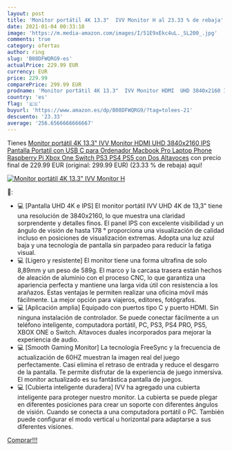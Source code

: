 ```yaml
---
layout: post
title: 'Monitor portátil 4K 13.3"  IVV Monitor H al 23.33 % de rebaja'
date: 2021-01-04 00:33:18
image: 'https://m.media-amazon.com/images/I/51E9xEkc4uL._SL200_.jpg'
comments: true
category: ofertas
author: ring
slug: 'B08DFWQRG9-es'
actualPrice: 229.99 EUR
currency: EUR
price: 229.99
comparePrice: 299.99 EUR
prodname: 'Monitor portátil 4K 13.3"  IVV Monitor HDMI  UHD 3840x2160 IPS Pantalla Portatil con USB C  para Ordenador  Macbook Pro  Laptop  Phone  Raspberry Pi  Xbox One Switch PS3 PS4 PS5  con Dos Altavoces'
country: 'es'
flag: '🇪🇸'
buyurl: 'https://www.amazon.es/dp/B08DFWQRG9/?tag=tolees-21'
descuento: '23.33'
average: '256.6566666666667'
---
```


Tienes [Monitor portátil 4K 13.3"  IVV Monitor HDMI  UHD 3840x2160 IPS Pantalla Portatil con USB C  para Ordenador  Macbook Pro  Laptop  Phone  Raspberry Pi  Xbox One Switch PS3 PS4 PS5  con Dos Altavoces](https://www.amazon.es/dp/B08DFWQRG9/?tag=tolees-21) con precio final de  229.99 EUR (original: 299.99 EUR) (23.33 %  de rebaja) aqui!

[![Monitor portátil 4K 13.3"  IVV Monitor H](https://m.media-amazon.com/images/I/51E9xEkc4uL._SL200_.jpg)](https://www.amazon.es/dp/B08DFWQRG9/?tag=tolees-21)

🔎:

- 💻 [Pantalla UHD 4K e IPS] El monitor portátil IVV UHD 4K de 13,3" tiene una resolución de 3840x2160, lo que muestra una claridad sorprendente y detalles finos. El panel IPS con excelente visibilidad y un ángulo de visión de hasta 178 ° proporciona una visualización de calidad incluso en posiciones de visualización extremas. Adopta una luz azul baja y una tecnología de pantalla sin parpadeo para reducir la fatiga visual.
- 💻 [Ligero y resistente] El monitor tiene una forma ultrafina de solo 8,89mm y un peso de 589g. El marco y la carcasa trasera están hechos de aleación de aluminio con el proceso CNC, lo que garantiza una apariencia perfecta y mantiene una larga vida útil con resistencia a los arañazos. Estas ventajas le permiten realizar una oficina móvil más fácilmente. La mejor opción para viajeros, editores, fotógrafos.
- 💻 [Aplicación amplia] Equipado con puertos tipo C y puerto HDMI. Sin ninguna instalación de controlador. Se puede conectar fácilmente a un teléfono inteligente, computadora portátil, PC, PS3, PS4 PRO, PS5, XBOX ONE o Switch. Altavoces duales incorporados para mejorar la experiencia de audio.
- 💻 [Smooth Gaming Monitor] La tecnología FreeSync y la frecuencia de actualización de 60HZ muestran la imagen real del juego perfectamente. Casi elimina el retraso de entrada y reduce el desgarro de la pantalla. Te permite disfrutar de la experiencia de juego inmersiva. El monitor actualizado es su fantástica pantalla de juegos.
- 💻 [Cubierta inteligente duradera] IVV ha agregado una cubierta inteligente para proteger nuestro monitor. La cubierta se puede plegar en diferentes posiciones para crear un soporte con diferentes ángulos de visión. Cuando se conecta a una computadora portátil o PC. También puede configurar el modo vertical u horizontal para adaptarse a sus diferentes visiones.

[Comprar!!!](https://www.amazon.es/dp/B08DFWQRG9/?tag=tolees-21)
